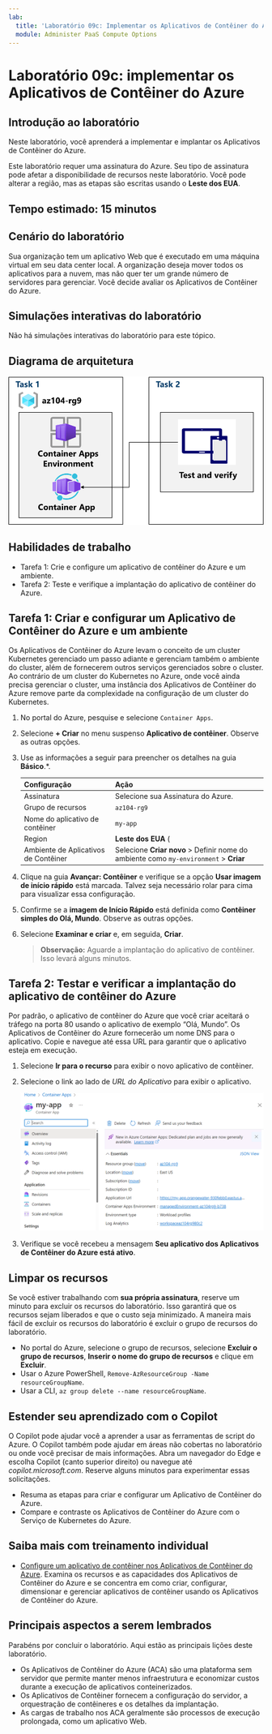 ```yaml
---
lab:
  title: 'Laboratório 09c: Implementar os Aplicativos de Contêiner do Azure'
  module: Administer PaaS Compute Options
---
```


# Laboratório 09c: implementar os Aplicativos de Contêiner do Azure

## Introdução ao laboratório

Neste laboratório, você aprenderá a implementar e implantar os Aplicativos de Contêiner do Azure.

Este laboratório requer uma assinatura do Azure. Seu tipo de assinatura pode afetar a disponibilidade de recursos neste laboratório. Você pode alterar a região, mas as etapas são escritas usando o **Leste dos EUA**.

## Tempo estimado: 15 minutos

## Cenário do laboratório

Sua organização tem um aplicativo Web que é executado em uma máquina virtual em seu data center local. A organização deseja mover todos os aplicativos para a nuvem, mas não quer ter um grande número de servidores para gerenciar. Você decide avaliar os Aplicativos de Contêiner do Azure.

## Simulações interativas do laboratório

Não há simulações interativas do laboratório para este tópico. 

## Diagrama de arquitetura

![Diagrama das tarefas.](../media/az104-lab09b-aca-architecture.png)

## Habilidades de trabalho

- Tarefa 1: Crie e configure um aplicativo de contêiner do Azure e um ambiente.
- Tarefa 2: Teste e verifique a implantação do aplicativo de contêiner do Azure.

## Tarefa 1: Criar e configurar um Aplicativo de Contêiner do Azure e um ambiente

Os Aplicativos de Contêiner do Azure levam o conceito de um cluster Kubernetes gerenciado um passo adiante e gerenciam também o ambiente do cluster, além de fornecerem outros serviços gerenciados sobre o cluster. Ao contrário de um cluster do Kubernetes no Azure, onde você ainda precisa gerenciar o cluster, uma instância dos Aplicativos de Contêiner do Azure remove parte da complexidade na configuração de um cluster do Kubernetes.

1. No portal do Azure, pesquise e selecione `Container Apps`.

1. Selecione **+ Criar** no menu suspenso **Aplicativo de contêiner**. Observe as outras opções. 

1. Use as informações a seguir para preencher os detalhes na guia **Básico**.*.

    | Configuração | Ação |
    |---|---|
    | Assinatura | Selecione sua Assinatura do Azure. |
    | Grupo de recursos | `az104-rg9` |
    | Nome do aplicativo de contêiner |  `my-app` |
    | Region    | **Leste dos EUA** (|
    | Ambiente de Aplicativos de Contêiner | Selecione **Criar novo** > Definir nome do ambiente como `my-environment` > **Criar** |

1. Clique na guia **Avançar: Contêiner** e verifique se a opção **Usar imagem de início rápido** está marcada. Talvez seja necessário rolar para cima para visualizar essa configuração. 

1. Confirme se a **imagem de Início Rápido** está definida como **Contêiner simples do Olá, Mundo**. Observe as outras opções. 

1. Selecione **Examinar e criar** e, em seguida, **Criar**.

    >**Observação:** Aguarde a implantação do aplicativo de contêiner. Isso levará alguns minutos. 
 
## Tarefa 2: Testar e verificar a implantação do aplicativo de contêiner do Azure

Por padrão, o aplicativo de contêiner do Azure que você criar aceitará o tráfego na porta 80 usando o aplicativo de exemplo “Olá, Mundo”. Os Aplicativos de Contêiner do Azure fornecerão um nome DNS para o aplicativo. Copie e navegue até essa URL para garantir que o aplicativo esteja em execução.

1. Selecione **Ir para o recurso** para exibir o novo aplicativo de contêiner.

1. Selecione o link ao lado de *URL do Aplicativo* para exibir o aplicativo.

    ![Captura de tela da página de visão geral dos ACA no portal.](../media/az104-lab09b-aca-overview.png)

1. Verifique se você recebeu a mensagem **Seu aplicativo dos Aplicativos de Contêiner do Azure está ativo**.
   
## Limpar os recursos

Se você estiver trabalhando com **sua própria assinatura**, reserve um minuto para excluir os recursos do laboratório. Isso garantirá que os recursos sejam liberados e que o custo seja minimizado. A maneira mais fácil de excluir os recursos do laboratório é excluir o grupo de recursos do laboratório. 

+ No portal do Azure, selecione o grupo de recursos, selecione **Excluir o grupo de recursos**, **Inserir o nome do grupo de recursos** e clique em **Excluir**.
+ Usar o Azure PowerShell, `Remove-AzResourceGroup -Name resourceGroupName`.
+ Usar a CLI, `az group delete --name resourceGroupName`.

## Estender seu aprendizado com o Copilot
O Copilot pode ajudar você a aprender a usar as ferramentas de script do Azure. O Copilot também pode ajudar em áreas não cobertas no laboratório ou onde você precisar de mais informações. Abra um navegador do Edge e escolha Copilot (canto superior direito) ou navegue até *copilot.microsoft.com*. Reserve alguns minutos para experimentar essas solicitações.

+ Resuma as etapas para criar e configurar um Aplicativo de Contêiner do Azure.
+ Compare e contraste os Aplicativos de Contêiner do Azure com o Serviço de Kubernetes do Azure.

## Saiba mais com treinamento individual

+ [Configure um aplicativo de contêiner nos Aplicativos de Contêiner do Azure](https://learn.microsoft.com/training/modules/configure-container-app-azure-container-apps/). Examina os recursos e as capacidades dos Aplicativos de Contêiner do Azure e se concentra em como criar, configurar, dimensionar e gerenciar aplicativos de contêiner usando os Aplicativos de Contêiner do Azure.


## Principais aspectos a serem lembrados

Parabéns por concluir o laboratório. Aqui estão as principais lições deste laboratório. 

+ Os Aplicativos de Contêiner do Azure (ACA) são uma plataforma sem servidor que permite manter menos infraestrutura e economizar custos durante a execução de aplicativos conteinerizados.
+ Os Aplicativos de Contêiner fornecem a configuração do servidor, a orquestração de contêineres e os detalhes da implantação. 
+ As cargas de trabalho nos ACA geralmente são processos de execução prolongada, como um aplicativo Web.

     
